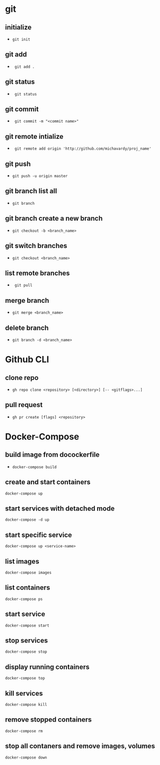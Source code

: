 # git
## initialize
- ```git init```
## git add
- ``` git add .```
## git status
- ``` git status```
## git commit
- ``` git commit -m "<commit name>"```
## git remote intialize
- ``` git remote add origin 'http://github.com/michavardy/proj_name'```
## git push
- ```git push -u origin master```
## git branch list all
- ```git branch```
## git branch create a new branch
- ```git checkout -b <branch_name>```
## git switch branches
- ```git checkout <branch_name>```
## list remote branches
- ``` git pull```
## merge branch
- ```git merge <branch_name>```
## delete branch
- ```git branch -d <branch_name>```

# Github CLI
## clone repo
- ```gh repo clone <repository> [<directory>] [-- <gitflags>...]```
## pull request
- ```gh pr create [flags] <repository> ```


# Docker-Compose

## build image from docockerfile
- ```docker-compose build```
## create and start containers
```docker-compose up```
## start services with detached mode
```docker-compose -d up```
## start specific service
```docker-compose up <service-name>```
## list images
```docker-compose images```
## list containers
```docker-compose ps```
## start service
```docker-compose start```
## stop services
```docker-compose stop```
## display running containers
```docker-compose top```
## kill services
```docker-compose kill```
## remove stopped containers
```docker-compose rm```
## stop all contaners and remove images, volumes
```docker-compose down```